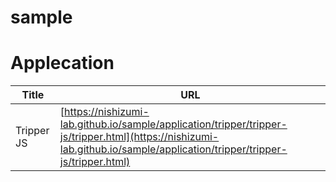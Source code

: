 # sample

# Applecation

Title|URL
--|--
Tripper JS|[https://nishizumi-lab.github.io/sample/application/tripper/tripper-js/tripper.html](https://nishizumi-lab.github.io/sample/application/tripper/tripper-js/tripper.html)
